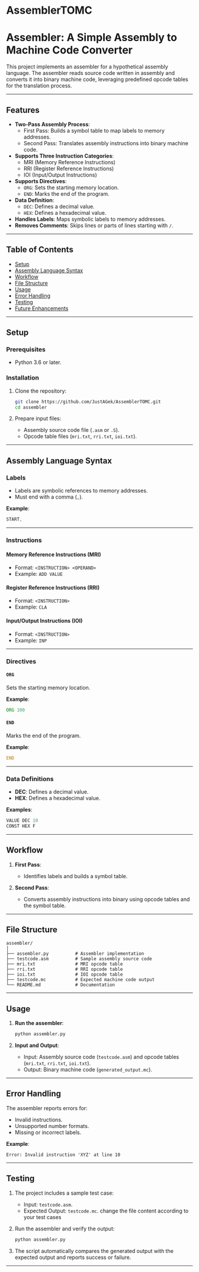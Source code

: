 # AssemblerTOMC

# Assembler: A Simple Assembly to Machine Code Converter

This project implements an assembler for a hypothetical assembly language. The assembler reads source code written in assembly and converts it into binary machine code, leveraging predefined opcode tables for the translation process.

---

## Features

- **Two-Pass Assembly Process**:
  - First Pass: Builds a symbol table to map labels to memory addresses.
  - Second Pass: Translates assembly instructions into binary machine code.
- **Supports Three Instruction Categories**:
  - MRI (Memory Reference Instructions)
  - RRI (Register Reference Instructions)
  - IOI (Input/Output Instructions)
- **Supports Directives**:
  - `ORG`: Sets the starting memory location.
  - `END`: Marks the end of the program.
- **Data Definition**:
  - `DEC`: Defines a decimal value.
  - `HEX`: Defines a hexadecimal value.
- **Handles Labels**: Maps symbolic labels to memory addresses.
- **Removes Comments**: Skips lines or parts of lines starting with `/`.

---

## Table of Contents

- [Setup](#setup)
- [Assembly Language Syntax](#assembly-language-syntax)
- [Workflow](#workflow)
- [File Structure](#file-structure)
- [Usage](#usage)
- [Error Handling](#error-handling)
- [Testing](#testing)
- [Future Enhancements](#future-enhancements)

---

## Setup

### Prerequisites

- Python 3.6 or later.

### Installation

1. Clone the repository:
   ```bash
   git clone https://github.com/JustAGek/AssemblerTOMC.git
   cd assembler
   ```

2. Prepare input files:
   - Assembly source code file (`.asm` or `.S`).
   - Opcode table files (`mri.txt`, `rri.txt`, `ioi.txt`).

---

## Assembly Language Syntax

### Labels

- Labels are symbolic references to memory addresses.
- Must end with a comma (`,`).

**Example**:
```asm
START,
```

---

### Instructions

#### Memory Reference Instructions (MRI)

- Format: `<INSTRUCTION> <OPERAND>`
- Example: `ADD VALUE`

#### Register Reference Instructions (RRI)

- Format: `<INSTRUCTION>`
- Example: `CLA`

#### Input/Output Instructions (IOI)

- Format: `<INSTRUCTION>`
- Example: `INP`

---

### Directives

#### `ORG`
Sets the starting memory location.

**Example**:
```asm
ORG 100
```

#### `END`
Marks the end of the program.

**Example**:
```asm
END
```

---

### Data Definitions

- **DEC**: Defines a decimal value.
- **HEX**: Defines a hexadecimal value.

**Examples**:
```asm
VALUE DEC 10
CONST HEX F
```

---

## Workflow

1. **First Pass**:
   - Identifies labels and builds a symbol table.

2. **Second Pass**:
   - Converts assembly instructions into binary using opcode tables and the symbol table.

---

## File Structure

```
assembler/
│
├── assembler.py          # Assembler implementation
├── testcode.asm          # Sample assembly source code
├── mri.txt               # MRI opcode table
├── rri.txt               # RRI opcode table
├── ioi.txt               # IOI opcode table
├── testcode.mc           # Expected machine code output
└── README.md             # Documentation
```

---

## Usage

1. **Run the assembler**:
   ```bash
   python assembler.py
   ```

2. **Input and Output**:
   - Input: Assembly source code (`testcode.asm`) and opcode tables (`mri.txt`, `rri.txt`, `ioi.txt`).
   - Output: Binary machine code (`generated_output.mc`).

---

## Error Handling

The assembler reports errors for:

- Invalid instructions.
- Unsupported number formats.
- Missing or incorrect labels.

**Example**:
```
Error: Invalid instruction 'XYZ' at line 10
```

---

## Testing

1. The project includes a sample test case:
   - Input: `testcode.asm`.
   - Expected Output: `testcode.mc`.
change the file content according to your test cases

2. Run the assembler and verify the output:
   ```bash
   python assembler.py
   ```

3. The script automatically compares the generated output with the expected output and reports success or failure.

---
